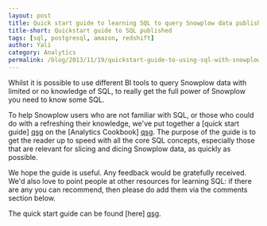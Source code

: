 ```yaml
---
layout: post
title: Quick start guide to learning SQL to query Snowplow data published
title-short: Quickstart guide to SQL published
tags: [sql, postgresql, amazon, redshift]
author: Yali
category: Analytics
permalink: /blog/2013/11/19/quickstart-guide-to-using-sql-with-snowplow-data-published/
---
```


Whilst it is possible to use different BI tools to query Snowplow data with limited or no knowledge of SQL, to really get the full power of Snowplow you need to know some SQL.

To help Snowplow users who are not familiar with SQL, or those who could do with a refreshing their knowledge, we've put together a [quick start guide] [qsg] on the [Analytics Cookbook] [qsg]. The purpose of the guide is to get the reader up to speed with all the core SQL concepts, especially those that are relevant for slicing and dicing Snowplow data, as quickly as possible.

We hope the guide is useful. Any feedback would be gratefully received. We'd also love to point people at other resources for learning SQL: if there are any you can recommend, then please do add them via the comments section below.

The quick start guide can be found [here] [qsg].

[qsg]: /analytics/tools-and-techniques/beginners-guide-to-using-sql-to-query-snowplow-data.html
